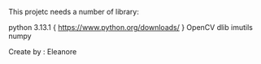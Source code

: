 This projetc needs a number of library:

python 3.13.1 { https://www.python.org/downloads/ }
OpenCV
dlib
imutils
numpy

Create by : Eleanore
<Open Source Project>
